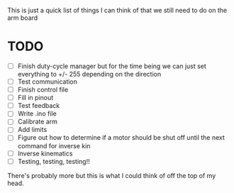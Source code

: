 This is just a quick list of things I can think of that we still need to do on the arm board


TODO
====
- [ ] Finish duty-cycle manager but for the time being we can just set everything to +/- 255 depending on the direction
- [ ] Test communication
- [ ] Finish control file
- [ ] Fill in pinout
- [ ] Test feedback
- [ ] Write .ino file
- [ ] Calibrate arm
- [ ] Add limits
- [ ] Figure out how to determine if a motor should be shut off until the next command for inverse kin
- [ ] Inverse kinematics
- [ ] Testing, testing, testing!!

There's probably more but this is what I could think of off the top of my head.
